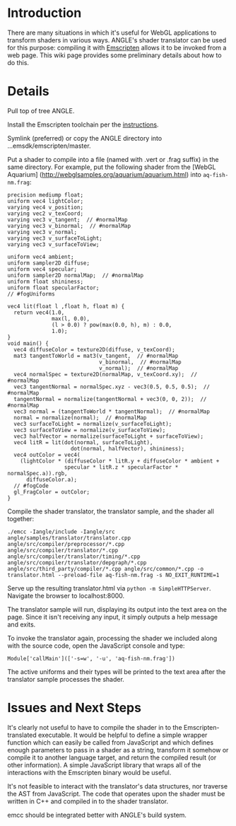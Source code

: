 # Introduction

There are many situations in which it's useful for WebGL applications to
transform shaders in various ways. ANGLE's shader translator can be used for
this purpose: compiling it with [Emscripten](http://emscripten.org/) allows it
to be invoked from a web page. This wiki page provides some preliminary details
about how to do this.

# Details

Pull top of tree ANGLE.

Install the Emscripten toolchain per the [instructions](http://emscripten.org/).

Symlink (preferred) or copy the ANGLE directory into ...emsdk/emscripten/master.

Put a shader to compile into a file (named with .vert or .frag suffix) in the
same directory. For example, put the following shader from the [WebGL Aquarium]
(http://webglsamples.org/aquarium/aquarium.html) into `aq-fish-nm.frag`:

```
precision mediump float;
uniform vec4 lightColor;
varying vec4 v_position;
varying vec2 v_texCoord;
varying vec3 v_tangent;  // #normalMap
varying vec3 v_binormal;  // #normalMap
varying vec3 v_normal;
varying vec3 v_surfaceToLight;
varying vec3 v_surfaceToView;

uniform vec4 ambient;
uniform sampler2D diffuse;
uniform vec4 specular;
uniform sampler2D normalMap;  // #normalMap
uniform float shininess;
uniform float specularFactor;
// #fogUniforms

vec4 lit(float l ,float h, float m) {
  return vec4(1.0,
              max(l, 0.0),
              (l > 0.0) ? pow(max(0.0, h), m) : 0.0,
              1.0);
}
void main() {
  vec4 diffuseColor = texture2D(diffuse, v_texCoord);
  mat3 tangentToWorld = mat3(v_tangent,  // #normalMap
                             v_binormal,  // #normalMap
                             v_normal);  // #normalMap
  vec4 normalSpec = texture2D(normalMap, v_texCoord.xy);  // #normalMap
  vec3 tangentNormal = normalSpec.xyz - vec3(0.5, 0.5, 0.5);  // #normalMap
  tangentNormal = normalize(tangentNormal + vec3(0, 0, 2));  // #normalMap
  vec3 normal = (tangentToWorld * tangentNormal);  // #normalMap
  normal = normalize(normal);  // #normalMap
  vec3 surfaceToLight = normalize(v_surfaceToLight);
  vec3 surfaceToView = normalize(v_surfaceToView);
  vec3 halfVector = normalize(surfaceToLight + surfaceToView);
  vec4 litR = lit(dot(normal, surfaceToLight),
                    dot(normal, halfVector), shininess);
  vec4 outColor = vec4(
    (lightColor * (diffuseColor * litR.y + diffuseColor * ambient +
                  specular * litR.z * specularFactor * normalSpec.a)).rgb,
      diffuseColor.a);
  // #fogCode
  gl_FragColor = outColor;
}
```

Compile the shader translator, the translator sample, and the shader all
together:

```
./emcc -Iangle/include -Iangle/src angle/samples/translator/translator.cpp angle/src/compiler/preprocessor/*.cpp angle/src/compiler/translator/*.cpp angle/src/compiler/translator/timing/*.cpp angle/src/compiler/translator/depgraph/*.cpp angle/src/third_party/compiler/*.cpp angle/src/common/*.cpp -o translator.html --preload-file aq-fish-nm.frag -s NO_EXIT_RUNTIME=1
```

Serve up the resulting translator.html via `python -m SimpleHTTPServer`.
Navigate the browser to localhost:8000.

The translator sample will run, displaying its output into the text area on the
page. Since it isn't receiving any input, it simply outputs a help message and
exits.

To invoke the translator again, processing the shader we included along with the
source code, open the JavaScript console and type:

```
Module['callMain'](['-s=w', '-u', 'aq-fish-nm.frag'])
```

The active uniforms and their types will be printed to the text area after the
translator sample processes the shader.

# Issues and Next Steps

It's clearly not useful to have to compile the shader in to the
Emscripten-translated executable. It would be helpful to define a simple wrapper
function which can easily be called from JavaScript and which defines enough
parameters to pass in a shader as a string, transform it somehow or compile it
to another language target, and return the compiled result (or other
information). A simple JavaScript library that wraps all of the interactions
with the Emscripten binary would be useful.

It's not feasible to interact with the translator's data structures, nor
traverse the AST from JavaScript. The code that operates upon the shader must be
written in C++ and compiled in to the shader translator.

emcc should be integrated better with ANGLE's build system.

